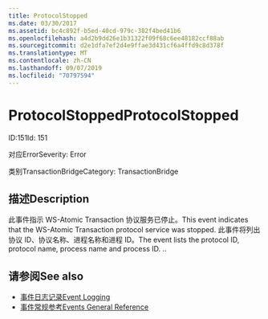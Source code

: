 ```yaml
---
title: ProtocolStopped
ms.date: 03/30/2017
ms.assetid: bc4c892f-b5ed-40cd-979c-382f4bed41b6
ms.openlocfilehash: a4d2b9dd26e1b31322f09f68c6ee48182ccf88ab
ms.sourcegitcommit: d2e1dfa7ef2d4e9ffae3d431cf6a4ffd9c8d378f
ms.translationtype: MT
ms.contentlocale: zh-CN
ms.lasthandoff: 09/07/2019
ms.locfileid: "70797594"
---
```

# <a name="protocolstopped"></a><span data-ttu-id="0e34e-102">ProtocolStopped</span><span class="sxs-lookup"><span data-stu-id="0e34e-102">ProtocolStopped</span></span>
<span data-ttu-id="0e34e-103">ID:151</span><span class="sxs-lookup"><span data-stu-id="0e34e-103">Id: 151</span></span>  
  
 <span data-ttu-id="0e34e-104">对应Error</span><span class="sxs-lookup"><span data-stu-id="0e34e-104">Severity: Error</span></span>  
  
 <span data-ttu-id="0e34e-105">类别TransactionBridge</span><span class="sxs-lookup"><span data-stu-id="0e34e-105">Category: TransactionBridge</span></span>  
  
## <a name="description"></a><span data-ttu-id="0e34e-106">描述</span><span class="sxs-lookup"><span data-stu-id="0e34e-106">Description</span></span>  
 <span data-ttu-id="0e34e-107">此事件指示 WS-Atomic Transaction 协议服务已停止。</span><span class="sxs-lookup"><span data-stu-id="0e34e-107">This event indicates that the WS-Atomic Transaction protocol service was stopped.</span></span> <span data-ttu-id="0e34e-108">此事件将列出协议 ID、协议名称、进程名称和进程 ID。</span><span class="sxs-lookup"><span data-stu-id="0e34e-108">The event lists the protocol ID, protocol name, process name and process ID.</span></span> <span data-ttu-id="0e34e-109">.</span><span class="sxs-lookup"><span data-stu-id="0e34e-109">.</span></span>  
  
## <a name="see-also"></a><span data-ttu-id="0e34e-110">请参阅</span><span class="sxs-lookup"><span data-stu-id="0e34e-110">See also</span></span>

- [<span data-ttu-id="0e34e-111">事件日志记录</span><span class="sxs-lookup"><span data-stu-id="0e34e-111">Event Logging</span></span>](index.md)
- [<span data-ttu-id="0e34e-112">事件常规参考</span><span class="sxs-lookup"><span data-stu-id="0e34e-112">Events General Reference</span></span>](events-general-reference.md)
